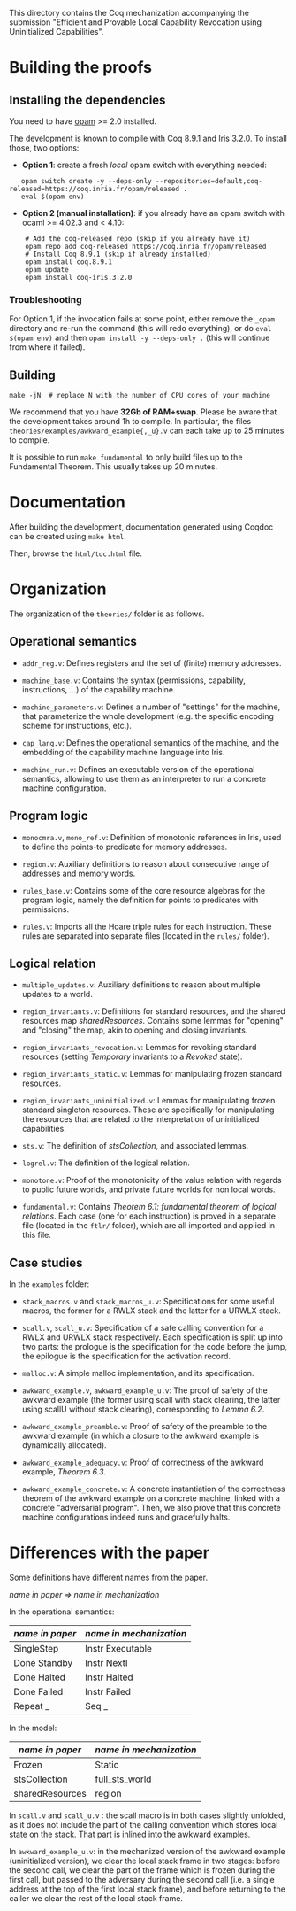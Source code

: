 This directory contains the Coq mechanization accompanying the submission
"Efficient and Provable Local Capability Revocation using Uninitialized
Capabilities".

# Building the proofs

## Installing the dependencies

You need to have [opam](https://opam.ocaml.org/) >= 2.0 installed.

The development is known to compile with Coq 8.9.1 and Iris 3.2.0. To install
those, two options:

- **Option 1**: create a fresh *local* opam switch with everything needed:

```
   opam switch create -y --deps-only --repositories=default,coq-released=https://coq.inria.fr/opam/released .
   eval $(opam env)
```

- **Option 2 (manual installation)**: if you already have an opam switch with
  ocaml >= 4.02.3 and < 4.10:

```
    # Add the coq-released repo (skip if you already have it)
    opam repo add coq-released https://coq.inria.fr/opam/released
    # Install Coq 8.9.1 (skip if already installed)
    opam install coq.8.9.1
    opam update
    opam install coq-iris.3.2.0
```

### Troubleshooting

For Option 1, if the invocation fails at some point, either remove the `_opam`
directory and re-run the command (this will redo everything), or do `eval $(opam
env)` and then `opam install -y --deps-only .` (this will continue from where it
failed).

## Building

```
make -jN  # replace N with the number of CPU cores of your machine
```

We recommend that you have **32Gb of RAM+swap**. Please be aware that the
development takes around 1h to compile. In particular, the files
`theories/examples/awkward_example{,_u}.v` can each take up to 25 minutes to
compile.

It is possible to run `make fundamental` to only build files up to the
Fundamental Theorem. This usually takes up 20 minutes.

# Documentation

After building the development, documentation generated using Coqdoc can be
created using `make html`. 

Then, browse the `html/toc.html` file.

# Organization

The organization of the `theories/` folder is as follows.

## Operational semantics

- `addr_reg.v`: Defines registers and the set of (finite) memory addresses.

- `machine_base.v`: Contains the syntax (permissions, capability, instructions,
  ...) of the capability machine.

- `machine_parameters.v`: Defines a number of "settings" for the machine, that
  parameterize the whole development (e.g. the specific encoding scheme for
  instructions, etc.).

- `cap_lang.v`: Defines the operational semantics of the machine, and the
  embedding of the capability machine language into Iris.

- `machine_run.v`: Defines an executable version of the operational semantics,
  allowing to use them as an interpreter to run a concrete machine
  configuration.

## Program logic

- `monocmra.v`, `mono_ref.v`: Definition of monotonic references in Iris, used
  to define the points-to predicate for memory addresses.

- `region.v`: Auxiliary definitions to reason about consecutive range of
  addresses and memory words.

- `rules_base.v`: Contains some of the core resource algebras for the program
  logic, namely the definition for points to predicates with permissions.

- `rules.v`: Imports all the Hoare triple rules for each instruction. These
  rules are separated into separate files (located in the `rules/` folder).

## Logical relation

- `multiple_updates.v`: Auxiliary definitions to reason about multiple updates
  to a world.

- `region_invariants.v`: Definitions for standard resources, and the shared
  resources map *sharedResources*. Contains some lemmas for "opening" and
  "closing" the map, akin to opening and closing invariants.

- `region_invariants_revocation.v`: Lemmas for revoking standard resources
  (setting *Temporary* invariants to a *Revoked* state).

- `region_invariants_static.v`: Lemmas for manipulating frozen standard
  resources.

- `region_invariants_uninitialized.v`: Lemmas for manipulating frozen standard
  singleton resources. These are specifically for manipulating the resources
  that are related to the interpretation of uninitialized capabilities.

- `sts.v`: The definition of *stsCollection*, and associated lemmas.

- `logrel.v`: The definition of the logical relation.

- `monotone.v`: Proof of the monotonicity of the value relation with regards to
  public future worlds, and private future worlds for non local words.

- `fundamental.v`: Contains *Theorem 6.1: fundamental theorem of logical
  relations*. Each case (one for each instruction) is proved in a separate file
  (located in the `ftlr/` folder), which are all imported and applied in this
  file.

## Case studies

In the `examples` folder:

- `stack_macros.v` and `stack_macros_u.v`: Specifications for some useful
  macros, the former for a RWLX stack and the latter for a URWLX stack.

- `scall.v`, `scall_u.v`: Specification of a safe calling convention for a RWLX
  and URWLX stack respectively. Each specification is split up into two parts:
  the prologue is the specification for the code before the jump, the epilogue
  is the specification for the activation record.

- `malloc.v`: A simple malloc implementation, and its specification.

- `awkward_example.v`, `awkward_example_u.v`: The proof of safety of the awkward
  example (the former using scall with stack clearing, the latter using scallU
  without stack clearing), corresponding to *Lemma 6.2*.

- `awkward_example_preamble.v`: Proof of safety of the preamble to the awkward
  example (in which a closure to the awkward example is dynamically allocated).

- `awkward_example_adequacy.v`: Proof of correctness of the awkward example,
  *Theorem 6.3*.

- `awkward_example_concrete.v`: A concrete instantiation of the correctness
  theorem of the awkward example on a concrete machine, linked with a concrete
  "adversarial program". Then, we also prove that this concrete machine
  configurations indeed runs and gracefully halts.


# Differences with the paper

Some definitions have different names from the paper.

*name in paper => name in mechanization*

In the operational semantics:

| *name in paper*   | *name in mechanization*   |
|-------------------|---------------------------|
| SingleStep        | Instr Executable          |
| Done Standby      | Instr NextI               |
| Done Halted       | Instr Halted              |
| Done Failed       | Instr Failed              |
| Repeat _          | Seq _                     |

In the model:

| *name in paper* | *name in mechanization* |
|-----------------|-------------------------|
| Frozen          | Static                  |
| stsCollection   | full_sts_world          |
| sharedResources | region                  |

In `scall.v` and `scall_u.v` : the scall macro is in both cases slightly unfolded, as it does not include the part of the calling convention which stores local state on the stack. That part is inlined into the awkward examples. 

In `awkward_example_u.v`: in the mechanized version of the awkward example (uninitialized version), we clear the local stack frame in two stages: before the second call, we clear the part of the frame which is frozen during the first call, but passed to the adversary during the second call (i.e. a single address at the top of the first local stack frame), and before returning to the caller we clear the rest of the local stack frame.